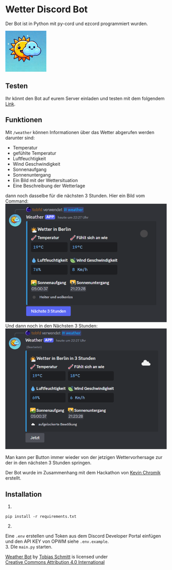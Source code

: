 # Wetter Discord Bot

Der Bot ist in Python mit py-cord und ezcord programmiert wurden.

<img height="128" src=".github/weather.png" width="128"/>

## Testen
Ihr könnt den Bot auf eurem Server einladen und testen mit dem folgendem [Link](https://discord.com/oauth2/authorize?client_id=1262014442326069288).
## Funktionen
Mit ```/weather``` können Informationen über das Wetter abgerufen werden darunter sind:
- Temperatur
- gefühlte Temperatur
- Luftfeuchtigkeit
- Wind Geschwindigkeit
- Sonnenaufgang
- Sonnenuntergang
- Ein Bild mit der Wettersituation
- Eine Beschreibung der Wetterlage

dann noch dasselbe für die nächsten 3 Stunden.
Hier ein Bild vom Command:  
<img src=".github/command.png">  
Und dann noch in den Nächsten 3 Stunden:  
<img src=".github/three_hours.png">

Man kann per Button immer wieder von der jetzigen Wettervorhersage zur der in den nächsten 3 Stunden springen.

Der Bot wurde im Zusammenhang mit dem Hackathon von [Kevin Chromik](https://www.youtube.com/@KevinChromik) erstellt.

## Installation
1.
````
pip install -r requirements.txt
````
2.  
Eine ``.env`` erstellen und Token aus dem Discord Developer Portal einfügen und den API KEY von OPWM siehe ``.env.example``.  
3.
DIe ``main.py`` starten.

<p xmlns:cc="http://creativecommons.org/ns#" xmlns:dct="http://purl.org/dc/terms/"><a property="dct:title" rel="cc:attributionURL" href="https://github.com/tobfd/weather-bot">Weather Bot</a> by <a rel="cc:attributionURL dct:creator" property="cc:attributionName" href="https://github.com/tobfd">Tobias Schmitt</a> is licensed under <a href="https://creativecommons.org/licenses/by/4.0/?ref=chooser-v1" target="_blank" rel="license noopener noreferrer" style="display:inline-block;">Creative Commons Attribution 4.0 International<img style="height:22px!important;margin-left:3px;vertical-align:text-bottom;" src="https://mirrors.creativecommons.org/presskit/icons/cc.svg?ref=chooser-v1" alt=""><img style="height:22px!important;margin-left:3px;vertical-align:text-bottom;" src="https://mirrors.creativecommons.org/presskit/icons/by.svg?ref=chooser-v1" alt=""></a></p>
